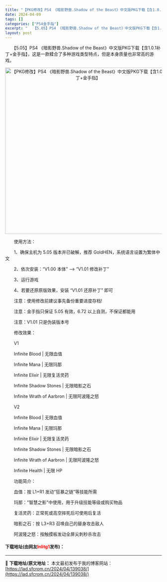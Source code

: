 ```yaml
---
title: "【PKG修改】PS4 《暗影野兽.Shadow of the Beast》中文版PKG下载【含1.0.1补丁+金手指】"
date: 2024-04-09
tags: []
categories: ["PS4金手指"]
excerpt: "　　【5.05】PS4 《暗影野兽.Shadow of the Beast》中文版PKG下载【含1.0.1补丁+金手指】，这是一款糅合了多种游戏类型特点，但是本身质量也非常高的游戏。 　　使用方法： 　　1、确保主机为 5.05 版本并已破解，推荐 GoldHEN，系统语言设置为繁体中文 　　2、依&hellip;"
layout: post
---
```


 <p>　　【5.05】PS4 《暗影野兽.Shadow of the Beast》中文版PKG下载【含1.0.1补丁+金手指】，这是一款糅合了多种游戏类型特点，但是本身质量也非常高的游戏。</p> <p align="center"><img align="" border="0" src="https://lad.sfcrom.cn/wp-content/uploads/2024/04/20240409_6614eaeada141.webp" width="533" alt="【PKG修改】PS4 《暗影野兽.Shadow of the Beast》中文版PKG下载【含1.0.1补丁+金手指】" /></p> <p>　　使用方法：</p> <p>　　1、确保主机为 5.05 版本并已破解，推荐 GoldHEN，系统语言设置为繁体中文</p> <p>　　2、依次安装：&ldquo;V1.00 本体&rdquo; --&gt; &ldquo;V1.01 修改补丁&rdquo;</p> <p>　　3、运行游戏</p> <p>　　4、若要还原原版效果，安装 &ldquo;V1.01 还原补丁&rdquo; 即可</p> <p>　　注意：使用修改前建议事先备份重要进度存档!</p> <p>　　注意：金手指只保证 5.05 有效，6.72 以上自测，不保证都能用</p> <p>　　注意：V1.01 只是伪装版本号</p> <p>　　修改效果：</p> <p>　　V1</p> <p>　　Infinite Blood | 无限血值</p> <p>　　Infinite Mana | 无限玛那</p> <p>　　Infinite Elixir | 无限复活灵药</p> <p>　　Infinite Shadow Stones | 无限暗影之石</p> <p>　　Infinite Wrath of Aarbron | 无限阿波隆之怒</p> <p>　　V2</p> <p>　　Infinite Blood | 无限血值</p> <p>　　Infinite Mana | 无限玛那</p> <p>　　Infinite Elixir | 无限复活灵药</p> <p>　　Infinite Shadow Stones | 无限暗影之石</p> <p>　　Infinite Wrath of Aarbron | 无限阿波隆之怒</p> <p>　　Infinite Health | 无限 HP</p> <p>　　功能简介：</p> <p>　　血值：按 L1+R1 发动&ldquo;狂暴之链&rdquo;等技能所需</p> <p>　　玛那：&quot;智慧之影&quot;中使用，用于升级技能等级或购买物品</p> <p>　　复活灵药：正常死或高空摔死后可使用后复活</p> <p>　　暗影之石：按 L3+R3 召唤自己的替身攻击敌人</p> <p>　　阿波隆之怒：按触摸板发动全屏尖刺秒杀攻击</p> <p><h4>下载地址(由网友<font color="red">lnlitg1</font>发布)：</h4></p> 

---
📖 **下载地址/原文地址：** 本文最初发布于我的博客网站：[https://lad.sfcrom.cn/2024/04/139038/](https://lad.sfcrom.cn/2024/04/139038/)
